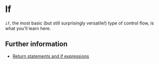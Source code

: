 # If

`if`, the most basic (but still surprisingly versatile!) type of control flow, is what you'll learn here.

## Further information

- [Return statements and if expressions](https://link.medium.com/c8TqX7R3qxb#d97c)
